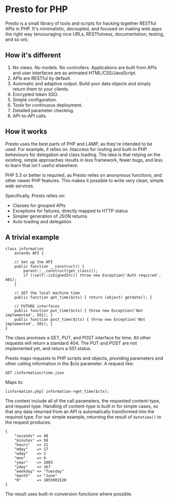Presto for PHP
==============

Presto is a small library of tools and scripts for hacking together RESTful APIs in PHP. It's minimalistic, decoupled, and focused on making web apps the right way (encouraging nice URLs, RESTfulness, documentation, testing, and so on).

How it's different
------------------

1. No views. No models. No controllers. Applications are built from APIs and user interfaces are as animated HTML/CSS/JavaScript.
2. APIs are RESTful by default.
3. Automatic and adaptive output. Build your data objects and simply return them to your clients.
4. Encrypted token SSO.
5. Simple configuration.
6. Tools for continuous deployment.
7. Detailed parameter checking.
8. API-to-API calls.

How it works
------------

Presto uses the best parts of PHP and LAMP, as they're intended to be used. For example, it relies on .htaccess for routing and built-in PHP behaviours for delegation and class loading. The idea is that relying on the existing, simple approaches results in less framework, fewer bugs, and less to learn that isn't useful elsewhere.

PHP 5.3 or better is requried, as Presto relies on anonymous functions, and other newer PHP features. This makes it possible to write very clean, simple web services.

Specifically, Presto relies on:

* Classes for grouped APIs
* Exceptions for failures, directly mapped to HTTP status
* Simpler generation of JSON returns
* Auto loading and delegation


A trivial example
-----------------

	class information 
		extends API {
		
		// Set up the API
		public function __construct() {
			parent::__construct(get_class());	
			if (!self::isSignedIn()) throw new Exception('Auth required', 401);
		}
		
		// GET the local machine time
		public function get_time($ctx) { return (object) getdate(); }
		
		// FUTURE interfaces
		public function put_time($ctx) { throw new Exception('Not implemented', 501); }
		public function post_time($ctx) { throw new Exception('Not implemented', 501); }
	}

The class promises a GET, PUT, and POST interface for time. All other requests will return a standard 404. The PUT and POST are not implemented yet, and return a 501 status.

Presto maps requests to PHP scripts and objects, providing parameters and other calling information in the $ctx parameter. A request like:

	GET /information/time.json
	
Maps to:

	[information.php] information->get_time($ctx);
	
The context include all of the call parameters, the requested content-type, and request type. Handling of content-type is built in for simple cases, so that any data returned from an API is automatically transformed into the required type. For our simple example, returning the result of `datetime()` to the request produces:

	{
		"seconds" => 40
	    "minutes" => 58
	    "hours"   => 21
	    "mday"    => 17
	    "wday"    => 2
	    "mon"     => 6
	    "year"    => 2003
	    "yday"    => 167
	    "weekday" => "Tuesday"
	    "month"   => "June"
	    "0"       => 1055901520
	}

The result uses built-in conversion functions where possible.